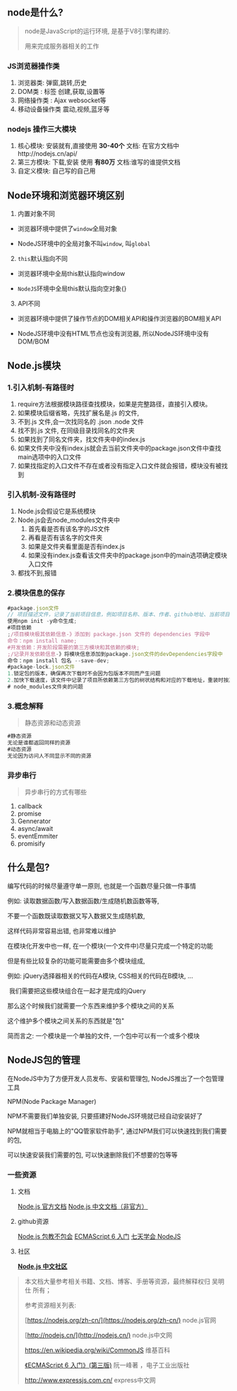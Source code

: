 ##  node是什么?

> node是JavaScript的运行环境, 是基于V8引擎构建的.
>
> 用来完成服务器相关的工作



### JS浏览器操作类

1. 浏览器类: 弹窗,跳转,历史
2. DOM类 : 标签 创建,获取,设置等
3. 网络操作类 : Ajax websocket等
4. 移动设备操作类  震动,视频,蓝牙等



### nodejs 操作三大模块

1. 核心模块: 安装就有,直接使用 **30-40个** 文档: 在官方文档中http://nodejs.cn/api/
2. 第三方模块: 下载,安装 使用  **有80万**  文档:谁写的谁提供文档
3. 自定义模块:  自己写的自己用



## Node环境和浏览器环境区别

1. 内置对象不同

- 浏览器环境中提供了`window`全局对象

- NodeJS环境中的全局对象不叫`window`, 叫`global`

2. `this`默认指向不同

- 浏览器环境中全局this默认指向window

- `NodeJS`环境中全局this默认指向空对象{}

3. API不同

- 浏览器环境中提供了操作节点的DOM相关API和操作浏览器的BOM相关API

- NodeJS环境中没有HTML节点也没有浏览器, 所以NodeJS环境中没有DOM/BOM



## Node.js模块

### 1.引入机制-有路径时

1. require方法根据模块路径查找模块，如果是完整路径，直接引入模块。
2. 如果模块后缀省略，先找扩展名是.js 的文件,
3. 不到.js 文件,会一次找同名的 .json  .node 文件
4. 找不到.js 文件, 在同级目录找同名的文件夹
5. 如果找到了同名文件夹，找文件夹中的index.js
6. 如果文件夹中没有index.js就会去当前文件夹中的package.json文件中查找main选项中的入口文件
7. 如果找指定的入口文件不存在或者没有指定入口文件就会报错，模块没有被找到



### 引入机制-没有路径时

1. Node.js会假设它是系统模块
2. Node.js会去node_modules文件夹中
   1. 首先看是否有该名字的JS文件
   2. 再看是否有该名字的文件夹
   3. 如果是文件夹看里面是否有index.js
   4. 如果没有index.js查看该文件夹中的package.json中的main选项确定模块入口文件
3. 都找不到,报错

###  2.模块信息的保存

~~~js
#package.json文件
// 项目描述文件，记录了当前项目信息，例如项目名称、版本、作者、github地址、当前项目依赖了哪些第三方模块等。
使用npm init -y命令生成;
#项目依赖
;/项目模块极其依赖信息-》添加到 package.json 文件的 dependencies 字段中
命令：npm install name;
#开发依赖：开发阶段需要的第三方模块和其依赖的模块;
;/记录开发依赖信息-》将模块信息添加到package.json文件的devDependencies字段中
命令：npm install 包名 --save-dev;
#package-lock.json文件
1.锁定包的版本，确保再次下载时不会因为包版本不同而产生问题
2.加快下载速度，该文件中记录了项目所依赖第三方包的树状结构和对应的下载地址，重装时按其下载即可
# node_modules文件夹的问题

~~~



### 3.概念解释

> 静态资源和动态资源

~~~js
#静态资源
无论是谁都返回同样的资源
#动态资源
无论因为访问人不同显示不同的资源
~~~



### 异步串行

> 异步串行的方式有哪些

1. callback
2. promise
3. Gennerator
4. async/await
5. eventEmmiter
6. promisify



## 什么是包?

编写代码的时候尽量遵守单一原则, 也就是一个函数尽量只做一件事情

例如: 读取数据函数/写入数据函数/生成随机数函数等等,

不要一个函数既读取数据又写入数据又生成随机数,

这样代码非常容易出错, 也非常难以维护



在模块化开发中也一样, 在一个模块(一个文件中)尽量只完成一个特定的功能

但是有些比较复杂的功能可能需要由多个模块组成,

例如: jQuery选择器相关的代码在A模块, CSS相关的代码在B模块, ...

​      我们需要把这些模块组合在一起才是完成的jQuery

那么这个时候我们就需要一个东西来维护多个模块之间的关系

这个维护多个模块之间关系的东西就是"包"

简而言之: 一个模块是一个单独的文件, 一个包中可以有一个或多个模块



## NodeJS包的管理

在NodeJS中为了方便开发人员发布、安装和管理包, NodeJS推出了一个包管理工具

NPM(Node Package Manager)

NPM不需要我们单独安装, 只要搭建好NodeJS环境就已经自动安装好了

NPM就相当于电脑上的"QQ管家软件助手", 通过NPM我们可以快速找到我们需要的包,

可以快速安装我们需要的包, 可以快速删除我们不想要的包等等







### 一些资源

1. 文档

   [Node.js 官方文档](https://nodejs.org/en/docs/)            [Node.js 中文文档（非官方）](http://nodejs.cn/)

2. github资源

   [Node.js 包教不包会](https://github.com/alsotang/node-lessons)           [ECMAScript 6 入门](http://es6.ruanyifeng.com/)                    [七天学会 NodeJS](https://github.com/nqdeng/7-days-nodejs) 

3. 社区

   **[Node.js 中文社区](https://cnodejs.org/)** 



> 本文档大量参考相关书籍、文档、博客、手册等资源，最终解释权归 吴明仕 所有；
>
> 
>
> 参考资源相关列表:
>
> [https://nodejs.org/zh-cn/](https://nodejs.org/zh-cn/)   node.js官网 
>
> [http://nodejs.cn/](http://nodejs.cn/)  node.js中文网 
>
> https://en.wikipedia.org/wiki/CommonJS  维基百科 
>
> [《ECMAScript 6 入门》(第三版)](http://es6.ruanyifeng.com/)  阮一峰著 ，电子工业出版社
>
> http://www.expressjs.com.cn/   express中文网
>
> 


